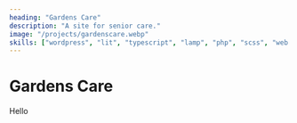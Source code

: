 ```yaml
---
heading: "Gardens Care"
description: "A site for senior care."
image: "/projects/gardenscare.webp"
skills: ["wordpress", "lit", "typescript", "lamp", "php", "scss", "web components", "crm integration"]
---
```


# Gardens Care

Hello
